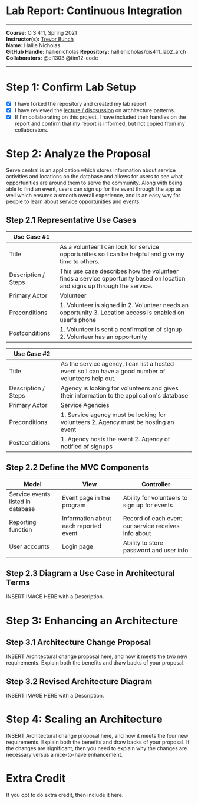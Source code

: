 # Lab Report: Continuous Integration
___
**Course:** CIS 411, Spring 2021  
**Instructor(s):** [Trevor Bunch](https://github.com/trevordbunch)  
**Name:** Hallie Nicholas  
**GitHub Handle:** hallienicholas
**Repository:**  hallienicholas/cis411_lab2_arch   
**Collaborators:** @el1303 @tim12-code
___

# Step 1: Confirm Lab Setup
- [x] I have forked the repository and created my lab report
- [x] I have reviewed the [lecture / discsussion](../assets/04p1_SolutionArchitectures.pdf) on architecture patterns.
- [x] If I'm collaborating on this project, I have included their handles on the report and confirm that my report is informed, but not copied from my collaborators.

# Step 2: Analyze the Proposal
Serve central is an application which stores information about service activities and locations on the database and allows for users to see what opportunities are around them to serve the community. Along with being able to find an event, users can sign up for the event through the app as well which ensures a smooth overall experience, and is an easy way for people to learn about service opportunities and events.

## Step 2.1 Representative Use Cases  

| Use Case #1 | |
|---|---|
| Title | As a volunteer I can look for service opportunities so I can be helpful and give my time to others.|
| Description / Steps | This use case describes how the volunteer finds a service opportunity based on location and signs up through the service.|
| Primary Actor | Volunteer|
| Preconditions | 1. Volunteer is signed in 2. Volunteer needs an opportunity 3. Location access is enabled on user's phone|
| Postconditions | 1. Volunteer is sent a confirmation of signup 2. Volunteer has an opportunity|

| Use Case #2 | |
|---|---|
| Title | As the service agency, I can list a hosted event so I can have a good number of volunteers help out. |
| Description / Steps | Agency is looking for volunteers and gives their information to the application's database|
| Primary Actor | Service Agencies |
| Preconditions | 1. Service agency must be looking for volunteers 2. Agency must be hosting an event|
| Postconditions | 1. Agency hosts the event 2. Agency of notified of signups|

## Step 2.2 Define the MVC Components

| Model | View | Controller |
|---|---|---|
| Service events listed in database | Event page in the program | Ability for volunteers to sign up for events|
| Reporting function | Information about each reported event | Record of each event our service receives info about |
| User accounts | Login page | Ability to store password and user info |
|  |  |  |

## Step 2.3 Diagram a Use Case in Architectural Terms
INSERT IMAGE HERE with a Description.

# Step 3: Enhancing an Architecture

## Step 3.1 Architecture Change Proposal
INSERT Architectural change proposal here, and how it meets the two new requirements.  Explain both the benefits and draw backs of your proposal.

## Step 3.2 Revised Architecture Diagram
INSERT IMAGE HERE with a Description.

# Step 4: Scaling an Architecture
INSERT Architectural change proposal here, and how it meets the four new requirements.  Explain both the benefits and draw backs of your proposal.  If the changes are significant, then you need to explain why the changes are necessary versus a nice-to-have enhancement.

# Extra Credit
If you opt to do extra credit, then include it here.